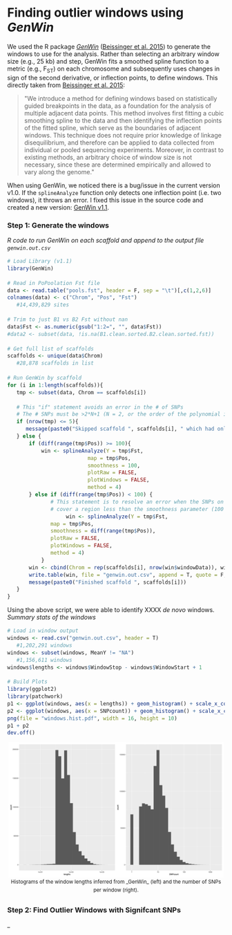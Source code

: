 # Finding outlier windows using _GenWin_
We used the R package [_GenWin_](https://cran.r-project.org/web/packages/GenWin) ([Beissinger et al. 2015](https://doi.org/10.1186/s12711-015-0105-9)) to generate the windows to use for the analysis.  Rather than selecting an arbitrary window size (e.g., 25 kb) and step, GenWin fits a smoothed spline function to a metric (e.g., F<sub>ST</sub>) on each chromosome and subsequently uses changes in sign of the second derivative, or inflection points, to define windows. This directly taken from [Beissinger et al. 2015](https://doi.org/10.1186/s12711-015-0105-9):
>"We introduce a method for defining windows based on statistically guided breakpoints in the data, as a foundation for the analysis of multiple adjacent data points. This method involves first fitting a cubic smoothing spline to the data and then identifying the inflection points of the fitted spline, which serve as the boundaries of adjacent windows. This technique does not require prior knowledge of linkage disequilibrium, and therefore can be applied to data collected from individual or pooled sequencing experiments. Moreover, in contrast to existing methods, an arbitrary choice of window size is not necessary, since these are determined empirically and allowed to vary along the genome."

When using GenWin, we noticed there is a bug/issue in the current version v1.0.  If the `splineAnalyze` function only detects one inflection point (i.e. two windows), it throws an error.  I fixed this issue in the source code and created a new version: [GenWin v1.1](./data/GenWin_1.1.tar.gz).

### Step 1: Generate the windows
_R code to run GenWin on each scaffold and append to the output file `genwin.out.csv`_

```R
# Load Library (v1.1)
library(GenWin)

# Read in PoPoolation Fst file
data <- read.table("pools.fst", header = F, sep = "\t")[,c(1,2,6)]
colnames(data) <- c("Chrom", "Pos", "Fst")
   #14,439,829 sites

# Trim to just B1 vs B2 Fst without nan
data$Fst <- as.numeric(gsub("1:2=", "", data$Fst))
#data2 <- subset(data, !is.na(B1.clean.sorted.B2.clean.sorted.fst))

# Get full list of scaffolds
scaffolds <- unique(data$Chrom)
   #28,878 scaffolds in list

# Run GenWin by scaffold
for (i in 1:length(scaffolds)){
   tmp <- subset(data, Chrom == scaffolds[i])

   # This "if" statement avoids an error in the # of SNPs
   # The # SNPs must be >2*N+1 (N = 2, or the order of the polynomial in smooth.pspline)
   if (nrow(tmp) <= 5){
      message(paste0("Skipped scaffold ", scaffolds[i], " which had only ", nrow(tmp), " SNPs."))
   } else {
	   if (diff(range(tmp$Pos)) >= 100){
		   win <- splineAnalyze(Y = tmp$Fst,
                          map = tmp$Pos,
                          smoothness = 100,
                          plotRaw = FALSE,
                          plotWindows = FALSE,
                          method = 4)
	   } else if (diff(range(tmp$Pos)) < 100) {
              # This statement is to resolve an error when the SNPs on the scaffold
              # cover a region less than the smoothness parameter (100 bp)
                   win <- splineAnalyze(Y = tmp$Fst,
			  map = tmp$Pos,
			  smoothness = diff(range(tmp$Pos)),
			  plotRaw = FALSE,
			  plotWindows = FALSE,
			  method = 4)
           }
	   win <- cbind(Chrom = rep(scaffolds[i], nrow(win$windowData)), win$windowData)
	   write.table(win, file = "genwin.out.csv", append = T, quote = F, sep = ",", row.names = F, col.names = !file.exists("genwin.out.csv"))
	   message(paste0("Finished scaffold ", scaffolds[i]))
   }
}
```
Using the above script, we were able to identify XXXX _de novo_ windows.
_Summary stats of the windows_
```R
# Load in window output
windows <- read.csv("genwin.out.csv", header = T)
   #1,202,291 windows
windows <- subset(windows, MeanY != "NA")
   #1,156,611 windows
windows$lengths <- windows$WindowStop - windows$WindowStart + 1

# Build Plots
library(ggplot2)
library(patchwork)
p1 <- ggplot(windows, aes(x = lengths)) + geom_histogram() + scale_x_continuous(trans='log10')
p2 <- ggplot(windows, aes(x = SNPcount)) + geom_histogram() + scale_x_continuous(trans='log10')
png(file = "windows.hist.pdf", width = 16, height = 10)
p1 + p2
dev.off()
```
<p align="center">
<img src="figures/windows.hist.png" alt="Histograms" width="500">
<sup>Histograms of the window lengths inferred from _GenWin_ (left) and the number of SNPs per window (right).</sup>
</p>

### Step 2: Find Outlier Windows with Signifcant SNPs
_
```R
```
